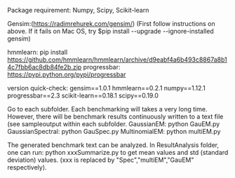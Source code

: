 Package requirement:
Numpy, Scipy, Scikit-learn

Gensim:(https://radimrehurek.com/gensim/)
(First follow instructions on above. 
If it fails on Mac OS, try $pip install --upgrade --ignore-installed gensim)

hmmlearn: pip install https://github.com/hmmlearn/hmmlearn/archive/d9eabf4a6b493c8867a8b14c7fbb6ac8db84fe2b.zip
progressbar: https://pypi.python.org/pypi/progressbar

version quick-check:
gensim==1.0.1
hmmlearn==0.2.1
numpy==1.12.1
progressbar==2.3
scikit-learn==0.18.1
scipy==0.19.0

Go to each subfolder. Each benchmarking will takes a very long time. However, there will be benchmark results continuously written to a text
file (see sampleoutput within each subfolder.
GaussianEM: python GauEM.py
GaussianSpectral: python GauSpec.py
MultinomialEM: python multiEM.py

The generated benchmark text can be analyzed. In ResultAnalysis folder, one can run: python xxxSummarize.py to get mean values and std 
(standard deviation) values.
(xxx is replaced by "Spec","multiEM","GauEM" respectively).
